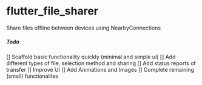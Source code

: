 # flutter_file_sharer

Share files offline between devices using NearbyConnections

##### Todo
[] Scaffold basic functionality quickly (minimal and simple ui)
[] Add different types of file, selection method and sharing
[] Add status reports of transfer
[] Improve UI 
[] Add Animations and Images
[] Complete remaining (small) functionalites
